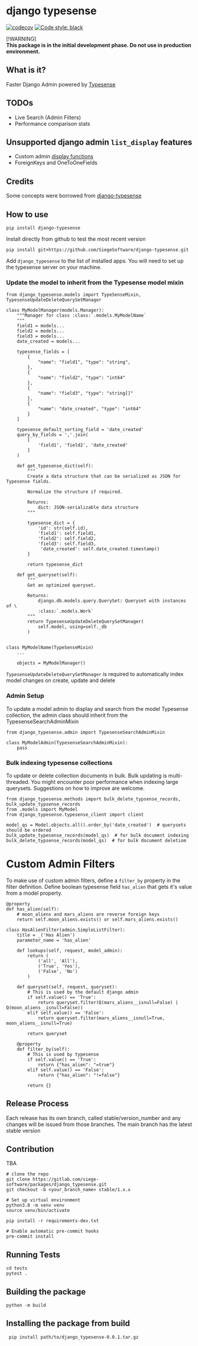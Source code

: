 # django typesense
[![codecov](https://codecov.io/gh/Siege-Software/django-typesense/branch/main/graph/badge.svg?token=S4W0E84821)](https://codecov.io/gh/Siege-Software/django-typesense)
[![Code style: black](https://img.shields.io/badge/code%20style-black-000000.svg)](https://github.com/psf/black)

[!WARNING]  
**This package is in the initial development phase. Do not use in production environment.**

## What is it?
Faster Django Admin powered by [Typesense](https://typesense.org/)

## TODOs
- Live Search (Admin Filters)
- Performance comparison stats

## Unsupported django admin `list_display` features
- Custom admin [display functions](https://docs.djangoproject.com/en/4.2/ref/contrib/admin/#django.contrib.admin.display)
- ForeignKeys and OneToOneFields

## Credits
Some concepts were borrowed from [django-typesense](https://github.com/jkoestinger/django-typesense)

## How to use
`pip install django-typesense`

Install directly from github to test the most recent version
```
pip install git+https://github.com/SiegeSoftware/django-typesense.git
```

Add `django_typesense` to the list of installed apps.
You will need to set up the typesense server on your machine.

### Update the model to inherit from the Typesense model mixin

```
from django_typesense.models import TypeSenseMixin, TypesenseUpdateDeleteQuerySetManager

class MyModelManager(models.Manager):
    """Manager for class :class:`.models.MyModelName`
    """
    field1 = models...
    field2 = models...
    field3 = models...
    date_created = models...
    
    typesense_fields = [
        {
            "name": "field1", "type": "string",
        },
        {
            "name": "field2", "type": "int64"
        },
        {
            "name": "field3", "type": "string[]"
        },
        {
            "name": "date_created", "type": "int64"
        }
    ]

    typesense_default_sorting_field = 'date_created'
    query_by_fields = ','.join(
        [
            'field1', 'field2', 'date_created'
        ]
    )

    def get_typesense_dict(self):
        """
        Create a data structure that can be serialized as JSON for Typesense fields.

        Normalize the structure if required.

        Returns:
            dict: JSON-serializable data structure
        """

        typesense_dict = {
            'id': str(self.id),
            'field1': self.field1,
            'field2': self.field2,
            'field3': self.field3,
             'date_created': self.date_created.timestamp()
        }

        return typesense_dict

    def get_queryset(self):
        """
        Get an optimized queryset.

        Returns:
            django.db.models.query.QuerySet: Queryset with instances of \
            :class:`.models.Work`
        """
        return TypesenseUpdateDeleteQuerySetManager(
            self.model, using=self._db
        )


class MyModelName(TypeSenseMixin)
    ...
    
    objects = MyModelManager()
```

`TypesenseUpdateDeleteQuerySetManager` is required to automatically index model changes on create, update and delete

### Admin Setup
To update a model admin to display and search from the model Typesense collection, the admin class should inherit from the TypesenseSearchAdminMixin

```
from django_typesense.admin import TypesenseSearchAdminMixin

class MyModelAdmin(TypesenseSearchAdminMixin):
    pass

```

### Bulk indexing typesense collections
To update or delete collection documents in bulk. Bulk updating is multi-threaded. 
You might encounter poor performance when indexing large querysets. Suggestions on how to improve are welcome.

```
from django_typesense.methods import bulk_delete_typsense_records, bulk_update_typsense_records
from .models import MyModel
from django_typesense.typesense_client import client

model_qs = Model.objects.all().order_by('date_created')  # querysets should be ordered
bulk_update_typesense_records(model_qs)  # for bulk document indexing
bulk_delete_typsense_records(model_qs)  # for bulk document deletiom
```

# Custom Admin Filters
To make use of custom admin filters, define a `filter_by` property in the filter definition.
Define boolean typesense field `has_alien` that gets it's value from a model property.

```
@property
def has_alien(self):
    # moon_aliens and mars_aliens are reverse foreign keys
    return self.moon_aliens.exists() or self.mars_aliens.exists()
```

```
class HasAlienFilter(admin.SimpleListFilter):
    title = _('Has Alien')
    parameter_name = 'has_alien'

    def lookups(self, request, model_admin):
        return (
            ('all', 'All'),
            ('True', 'Yes'),
            ('False', 'No')
        )

    def queryset(self, request, queryset):
        # This is used by the default django admin
        if self.value() == 'True':
            return queryset.filter(Q(mars_aliens__isnull=False) | Q(moon_aliens__isnull=False))
        elif self.value() == 'False':
            return queryset.filter(mars_aliens__isnull=True, moon_aliens__isnull=True)
            
        return queryset

    @property
    def filter_by(self):
        # This is used by typesense
        if self.value() == 'True':
            return {"has_alien": "=true"}
        elif self.value() == 'False':
            return {"has_alien": "!=false"}

        return {}
```


## Release Process
Each release has its own branch, called stable/version_number and any changes will be issued from those branches. 
The main branch has the latest stable version

## Contribution
TBA

```
# clone the repo
git clone https://gitlab.com/siege-software/packages/django_typesense.git
git checkout -b <your_branch_name> stable/1.x.x

# Set up virtual environment
python3.8 -m venv venv
source venv/bin/activate

pip install -r requirements-dev.txt

# Enable automatic pre-commit hooks
pre-commit install
```

## Running Tests
```
cd tests
pytest .
```

## Building the package
```python -m build```

## Installing the package from build
``` pip install path/to/django_typesense-0.0.1.tar.gz```

